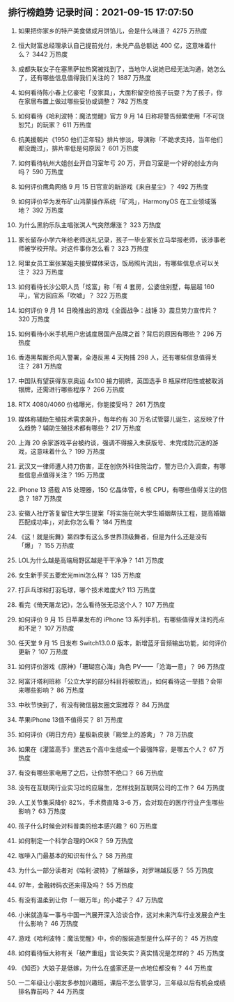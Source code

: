 
## 排行榜趋势 记录时间：2021-09-15 17:07:50
  
  1. 如果把你家乡的特产美食做成月饼馅儿，会是什么味道？ 4275 万热度
    
  2. 恒大财富总经理承认自己提前兑付，未兑产品总额达 400 亿，这意味着什么？ 3442 万热度
    
  3. 成都失联女子在塞黑萨拉热窝被找到了，当地华人说她已经无法沟通，她怎么了，还有哪些信息值得我们关注的？ 1887 万热度
    
  4. 如何看待陈小春上亿豪宅「没家具」，大面积留空给孩子玩耍？为了孩子，你在家居布置上做过哪些妥协或调整？ 782 万热度
    
  5. 如何看待《哈利波特：魔法觉醒》官方 9 月 14 日称将警告频繁使用「不可饶恕咒」的玩家？ 611 万热度
    
  6. 抗美援朝片《1950 他们正年轻》排片惨淡，导演称「不跪求支持，当年他们都没跪过」，排片率低是何原因？ 601 万热度
    
  7. 如何看待杭州大姐创业开自习室年亏 20 万，开自习室是一个好的创业方向吗？ 590 万热度
    
  8. 如何评价鹰角网络 9 月 15 日官宣的新游戏《来自星尘》？ 492 万热度
    
  9. 如何评价华为发布矿山鸿蒙操作系统「矿鸿」，HarmonyOS 在工业领域落地？ 392 万热度
    
  10. 为什么黑豹乐队主唱张淇人气突然爆涨？ 323 万热度
    
  11. 家长留存小学六年给老师送礼记录，孩子一毕业家长立马举报老师，该涉事老师被学校开除。对这件事你怎么看？ 323 万热度
    
  12. 阿里女员工案张某姐夫接受媒体采访，饭局照片流出，有哪些信息点可以关注？ 323 万热度
    
  13. 如何看待长沙公职人员「炫富」称「有 4 套房，公婆住别墅，每层超 160 平」，官方回应系「吹嘘」？ 322 万热度
    
  14. 如何评价 9 月 14 日晚推出的游戏《全面战争：战锤 3》震旦势力宣传片？ 320 万热度
    
  15. 如何看待小米手机用户忠诚度居国产品牌之首？背后的原因有哪些？ 296 万热度
    
  16. 香港黑帮厮杀闯入警署，全港反黑 4 天拘捕 298 人，还有哪些信息值得关注？ 281 万热度
    
  17. 中国队有望获得东京奥运 4x100 接力铜牌，英国选手 B 瓶尿样阳性或被取消银牌，还需进行哪些程序？ 266 万热度
    
  18. RTX 4080/4060 价格曝光，你能接受吗？ 261 万热度
    
  19. 媒体称辅助生殖技术需求飙升，每年约有 30 万名试管婴儿诞生，这反映了什么趋势？辅助生殖技术都有哪些？ 217 万热度
    
  20. 上海 20 余家游戏平台被约谈，强调不得接入未获版号、未完成防沉迷的游戏，这意味着什么？ 199 万热度
    
  21. 武汉又一律师遭人持刀伤害，正在创伤外科住院治疗，警方已介入调查，有哪些信息点值得关注？ 195 万热度
    
  22. iPhone 13 搭载 A15 处理器，150 亿晶体管，6 核 CPU，有哪些值得关注的信息？ 187 万热度
    
  23. 安徽人社厅答复留住大学生提案「将实施在皖大学生婚姻帮扶工程，提高婚姻匹配成功率」，对此你怎么看？ 184 万热度
    
  24. 《这！就是街舞》第四季有这么多世界顶级舞者，但是为什么还是没有「爆」？ 155 万热度
    
  25. LOL为什么越是高端局野区越是干干净净？ 141 万热度
    
  26. 女生新手买五菱宏光mini怎么样？ 135 万热度
    
  27. 打乒乓球和打羽毛球，哪个技术难度大? 113 万热度
    
  28. 看完《倚天屠龙记》，怎么看待张无忌这个人？ 107 万热度
    
  29. 如何评价 9 月 15 日苹果发布的 iPhone 13 系列手机，有哪些值得关注的亮点和不足？ 107 万热度
    
  30. 任天堂 9 月 15 日发布 Switch13.0.0 版本，新增蓝牙音频输出功能，如何评价更新？ 107 万热度
    
  31. 如何评价游戏《原神》「珊瑚宫心海」角色 PV——「沧海一意」？ 96 万热度
    
  32. 阿富汗塔利班称「公立大学的部分科目将被取消」，如何看待这一举措？会带来哪些影响？ 86 万热度
    
  33. 中秋节快到了，有没有微信朋友圈文案推荐？ 84 万热度
    
  34. 苹果iPhone 13值不值得买？ 81 万热度
    
  35. 如何评价《明日方舟》星极新皮肤「殿堂上的游禽」？ 78 万热度
    
  36. 如果在《灌篮高手》里选五个高中生组成一个最强阵容，是哪五个人？ 67 万热度
    
  37. 有没有哪些家电用了之后，让你赞不绝口？ 66 万热度
    
  38. 没有在互联网行业实习过的应届生，怎样找到互联网公司的工作？ 64 万热度
    
  39. 人工关节集采降价 82%，手术费直降 3-6 万，会对现在的医疗行业产生哪些影响？ 63 万热度
    
  40. 孩子什么时候会对科普类的绘本感兴趣？ 60 万热度
    
  41. 如何制定一个科学合理的OKR？ 59 万热度
    
  42. 咖啡入门最基本的知识有什么？ 58 万热度
    
  43. 为什么一部分读者对《哈利·波特》了解越多，对罗琳越反感？ 55 万热度
    
  44. 97年，金融转码农还来得及吗？ 55 万热度
    
  45. 有没有温柔到让你「一眼万年」的小裙子？ 47 万热度
    
  46. 小米就造车一事与中国一汽展开深入洽谈合作，这对未来汽车行业发展会产生什么影响？ 46 万热度
    
  47. 游戏《哈利波特：魔法觉醒》中，你的服装造型是什么样子的？ 45 万热度
    
  48. 如何看待恒大称有关「破产重组」言论失实？真实情况是怎样的？ 45 万热度
    
  49. 《知否》大娘子是低嫁，为什么在盛家还是一点地位都没有？ 44 万热度
    
  50. 一二年级让小朋友多参加兴趣班，课后不怎么管学习，三年级以后有机会成绩排名靠前吗？ 44 万热度
    